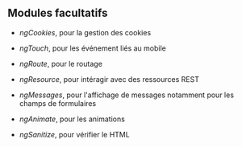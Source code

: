 ## Modules facultatifs

* *ngCookies*, pour la gestion des cookies

* *ngTouch*, pour les événement liés au mobile

* *ngRoute*, pour le routage

* *ngResource*, pour intéragir avec des ressources REST

* *ngMessages*, pour l'affichage de messages notamment pour les champs de formulaires

* *ngAnimate*, pour les animations

* *ngSanitize*, pour vérifier le HTML
